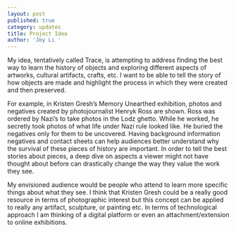 ```yaml
---
layout: post
published: true
category: updates
title: Project Idea
author: 'Joy Li '
---
```

My idea, tentatively called Trace, is attempting to address finding the best way to learn the history of objects and exploring different aspects of artworks, cultural artifacts, crafts, etc. I want to be able to tell the story of how objects are made and highlight the process in which they were created and then preserved. 

For example, in Kristen Gresh’s Memory Unearthed exhibition, photos and negatives created by photojournalist Henryk Ross are shown. Ross was ordered by Nazi’s to take photos in the Lodz ghetto. While he worked, he secretly took photos of what life under Nazi rule looked like. He buried the negatives only for them to be uncovered. Having background information negatives and contact sheets can help audiences better understand why the survival of these pieces of history are important. In order to tell the best stories about pieces, a deep dive on aspects a viewer might not have thought about before can drastically change the way they value the work they see.   

My envisioned audience would be people who attend to learn more specific things about what they see. I think that Kristen Gresh could be a really good resource in terms of photographic interest but this concept can be applied to really any artifact, sculpture, or painting etc. In terms of technological approach I am thinking of a digital platform or even an attachment/extension to online exhibitions. 
